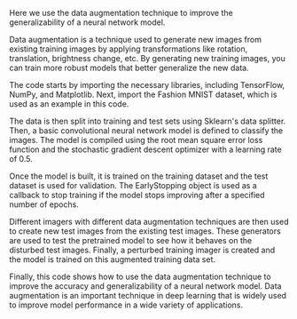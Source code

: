 Here we use the data augmentation technique to improve the generalizability of a neural network model.

Data augmentation is a technique used to generate new images from existing training images by applying transformations like rotation, translation, brightness change, etc. By generating new training images, you can train more robust models that better generalize the new data.

The code starts by importing the necessary libraries, including TensorFlow, NumPy, and Matplotlib. Next, import the Fashion MNIST dataset, which is used as an example in this code.

The data is then split into training and test sets using Sklearn's data splitter. Then, a basic convolutional neural network model is defined to classify the images. The model is compiled using the root mean square error loss function and the stochastic gradient descent optimizer with a learning rate of 0.5.

Once the model is built, it is trained on the training dataset and the test dataset is used for validation. The EarlyStopping object is used as a callback to stop training if the model stops improving after a specified number of epochs.

Different imagers with different data augmentation techniques are then used to create new test images from the existing test images. These generators are used to test the pretrained model to see how it behaves on the disturbed test images. Finally, a perturbed training imager is created and the model is trained on this augmented training data set.

Finally, this code shows how to use the data augmentation technique to improve the accuracy and generalizability of a neural network model. Data augmentation is an important technique in deep learning that is widely used to improve model performance in a wide variety of applications.